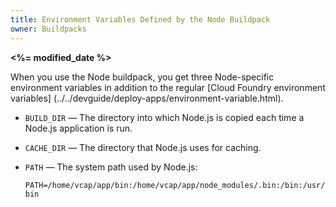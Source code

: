 ```yaml
---
title: Environment Variables Defined by the Node Buildpack
owner: Buildpacks
---
```


<strong><%= modified_date %></strong>

When you use the Node buildpack, you get three Node-specific environment
variables in addition to the regular [Cloud Foundry environment variables]
(../../devguide/deploy-apps/environment-variable.html).

* `BUILD_DIR` — The directory into which Node.js is copied each time a Node.js application is run.

* `CACHE_DIR` — The directory that Node.js uses for caching.

* `PATH` — The system path used by Node.js:

    `PATH=/home/vcap/app/bin:/home/vcap/app/node_modules/.bin:/bin:/usr/bin`
